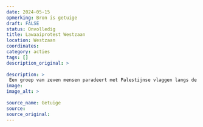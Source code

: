 ```yaml
---
date: 2024-05-15
opmerking: Bron is getuige
draft: FALSE
status: Onvolledig
title: Lawaaiprotest Westzaan
location: Westzaan
coordinates: 
category: acties
tags: []
description_original: > 
 
description: > 
 Een groep van zeven mensen paradeert met Palestijnse vlaggen langs de omheining van de gevangenis in Westzaan om gevangenen te ondersteunen. Zij scanderen leuzen en zingen Palestina-liederen. Enkele Palestina-strijders waren eerder in de week in Amsterdam opgepakt vanwege hun verzet.
image: 
image_alt: > 
 
source_name: Getuige
source: 
source_original: 
---
```

